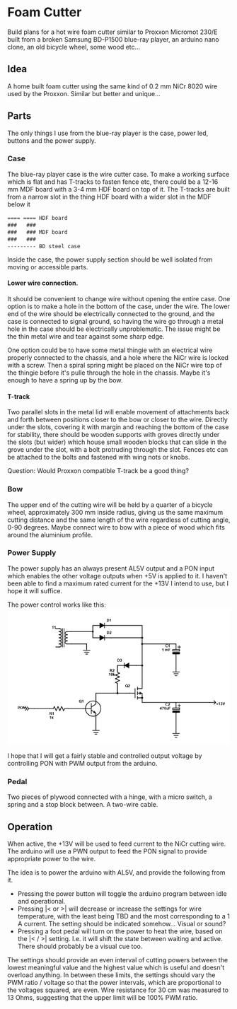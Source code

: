 # Foam Cutter

Build plans for a hot wire foam cutter similar to Proxxon Micromot 230/E built from a broken Samsung BD-P1500 blue-ray player, an arduino nano clone, an old bicycle wheel, some wood etc...

## Idea

A home built foam cutter using the same kind of 0.2 mm NiCr 8020 wire used by the Proxxon. Similar but better and unique...

## Parts

The only things I use from the blue-ray player is the case, power led, buttons and the power supply.

### Case

The blue-ray player case is the wire cutter case.
To make a working surface which is flat and has T-tracks to fasten fence etc,
there could be a 12-16 mm MDF board with a 3-4 mm HDF board on top of it. The T-tracks are built from a narrow slot in the thing HDF board with a wider slot in the MDF below it

    ==== ==== HDF board
    ###   ###
    ###   ### MDF board
    ###   ###
    --------- BD steel case

Inside the case, the power supply section should be well isolated from moving or accessible parts.

#### Lower wire connection.

It should be convenient to change wire without opening the entire case. One option is to make a hole in the bottom of the case, under the wire. The lower end of the wire should be electrically connected to the ground, and the case is connected to signal ground, so having the wire go through a metal hole in the case should be electrically unproblematic. The issue might be the thin metal wire and tear against some sharp edge.

One option could be to have some metal thingie with an electrical wire properly connected to the chassis, and a hole where the NiCr wire is locked with a screw. Then a spiral spring might be placed on the NiCr wire top of the thingie before it's pulle through the hole in the chassis. Maybe it's enough to have a spring up by the bow.

#### T-track

Two parallel slots in the metal lid will enable movement of attachments back and forth between positions closer to the bow or closer to the wire. Directly under the slots, covering it with margin and reaching the bottom of the case for stability, there should be wooden supports with groves directly under the slots (but wider) which house small wooden blocks that can slide in the grove under the slot, with a bolt protruding through the slot. Fences etc can be attached to the bolts and fastened with wing nots or knobs.

Question: Would Proxxon compatible T-track be a good thing?

### Bow

The upper end of the cutting wire will be held by a quarter of a bicycle wheel, approximately 300 mm inside radius, giving us the same maximum cutting distance and the same length of the wire regardless of cutting angle, 0-90 degrees.
Maybe connect wire to bow with a piece of wood which fits around the aluminium profile.

### Power Supply

The power supply has an always present AL5V output and a PON input which enables the other voltage outputs when +5V is applied to it. I haven't been able to find a maximum rated current for the +13V I intend to use, but I hope it will suffice.

The power control works like this: ![Schematics Power Control 13V](power-control-13v.png)

I hope that I will get a fairly stable and controlled output voltage by controlling PON with PWM output from the arduino.

### Pedal

Two pieces of plywood connected with a hinge, with a micro switch, a spring and a stop block between. A two-wire cable.

## Operation

When active, the +13V will be used to feed current to the NiCr cutting wire. The arduino will use a PWN output to feed the PON signal to provide appropriate power to the wire.

The idea is to power the arduino with AL5V, and provide the following from it.

  - Pressing the power button will toggle the arduino program between idle and operational.
  - Pressing |< or >| will decrease or increase the settings for wire temperature, with the least being TBD and the most corresponding to a 1 A current. The setting should be indicated somehow... Visual or sound?
  - Pressing a foot pedal will turn on the power to heat the wire, based on the |< / >| setting. I.e. it will shift the state between waiting and active. There should probably be a visual cue too.

The settings should provide an even interval of cutting powers between the lowest meaningful value and the highest value which is useful and doesn't overload anything. In between these limits, the settings should vary the PWM ratio / voltage so that the power intervals, which are proportional to the voltages squared, are even. Wire resistance for 30 cm was measured to 13 Ohms, suggesting that the upper limit will be 100% PWM ratio.

